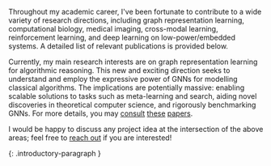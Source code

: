 Throughout my academic career, I've been fortunate to contribute to a wide variety of research directions, including graph representation learning, computational biology, medical imaging, cross-modal learning, reinforcement learning, and deep learning on low-power/embedded systems. A detailed list of relevant publications is provided below.

Currently, my main research interests are on graph representation learning for algorithmic reasoning. This new and exciting direction seeks to understand and employ the expressive power of GNNs for modelling classical algorithms. The implications are potentially massive: enabling scalable solutions to tasks such as meta-learning and search, aiding novel discoveries in theoretical computer science, and rigorously benchmarking GNNs. For more details, you may [consult](https://openreview.net/forum?id=SkgKO0EtvS) [these](https://openreview.net/forum?id=rJxbJeHFPS) [papers](https://openreview.net/forum?id=rJg7BA4YDr).

I would be happy to discuss any project idea at the intersection of the above areas; feel free to [reach out](https://aemail.com/wpmM) if you are interested!

{: .introductory-paragraph } 
